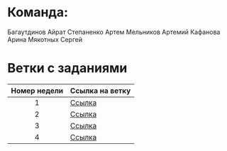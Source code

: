 # Команда:
Багаутдинов Айрат
Степаненко Артем
Мельников Артемий
Кафанова Арина
Мякотных Сергей

# Ветки с заданиями 
| Номер недели | Ссылка на ветку |
| :---: | --- |
| 1 | [Ссылка](-) |
| 2 | [Ссылка](-) |
| 3 | [Ссылка](-) |
| 4 | [Ссылка](-) |
